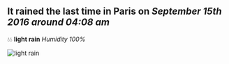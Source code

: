 ## It rained the last time in Paris on *September 15th 2016 around 04:08 am*
💧💧  **light rain** *Humidity 100%*

![light rain](http://openweathermap.org/img/w/10n.png)

